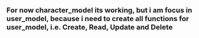 ### For now character_model its working, but i am focus in user_model, because i need to create all functions for user_model, i.e. Create, Read, Update and Delete